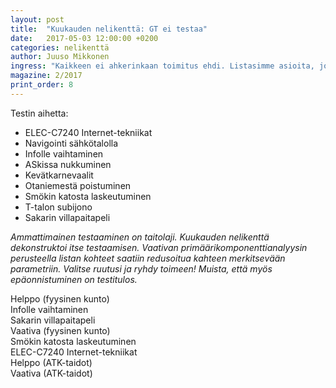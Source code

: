 ```yaml
---
layout: post
title:  "Kuukauden nelikenttä: GT ei testaa"
date:   2017-05-03 12:00:00 +0200
categories: nelikenttä
author: Juuso Mikkonen
ingress: "Kaikkeen ei ahkerinkaan toimitus ehdi. Listasimme asioita, joita GT ei ole testannut – ainakaan vielä. Onko tässä suunnitelma loppuvuodelle?"
magazine: 2/2017
print_order: 8
---
```


Testin aihetta:
- ELEC-C7240 Internet-tekniikat
- Navigointi sähkötalolla
- Infolle vaihtaminen
- ASkissa nukkuminen
- Kevätkarnevaalit
- Otaniemestä poistuminen
- Smökin katosta laskeutuminen
- T-talon subijono
- Sakarin villapaitapeli

*Ammattimainen testaaminen on taitolaji. Kuukauden nelikenttä dekonstruktoi itse testaamisen. Vaativan primäärikomponenttianalyysin perusteella listan kohteet saatiin redusoitua kahteen merkitsevään parametriin. Valitse ruutusi ja ryhdy toimeen! Muista, että myös epäonnistuminen on testitulos.*

<div class="fourfold clearfix">
    <div class="fourfold__row">
        <div class="fourfold__cell">Helppo (fyysinen kunto)</div>
        <div class="fourfold__cell">Infolle vaihtaminen</div>
        <div class="fourfold__cell">Sakarin villapaitapeli</div>
    </div>
    <div class="fourfold__row">
        <div class="fourfold__cell">Vaativa (fyysinen kunto)</div>
        <div class="fourfold__cell">Smökin katosta laskeutuminen</div>
        <div class="fourfold__cell">ELEC-C7240 Internet-tekniikat</div>
    </div>
    <div class="fourfold__row">
        <div class="fourfold__cell"></div>
        <div class="fourfold__cell">Helppo (ATK-taidot)</div>
        <div class="fourfold__cell">Vaativa (ATK-taidot)</div>
    </div>
</div>


